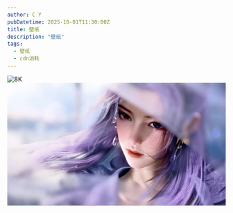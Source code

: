 ```yaml
---
author: C Y
pubDatetime: 2025-10-01T11:30:00Z
title: 壁纸
description: "壁纸"
tags:
  - 壁纸
  - cdn消耗
---
```

![8K](../../../assets/images/8K.jpg)
![云霄](../../../assets/images/yunxiao.jpg)